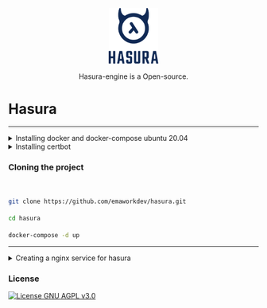 <p align="center">
	<img src="https://github.com/emaworkdev/hasura/blob/main/hasura.png" alt="Hasura-logo" width="100" />	
	<p align="center">Hasura-engine is a Open-source.</p>
</p>

# Hasura

<hr>

<details>
  <summary>Installing docker and docker-compose ubuntu 20.04</summary>

  ```bash
sudo apt update

sudo apt install apt-transport-https ca-certificates curl software-properties-common

curl -fsSL https://download.docker.com/linux/ubuntu/gpg | sudo apt-key add -

sudo add-apt-repository "deb [arch=amd64] https://download.docker.com/linux/ubuntu focal stable"

apt-cache policy docker-ce

sudo apt install docker-ce

sudo systemctl status docker

sudo usermod -aG docker ${USER}
su - ${USER}
groups
sudo usermod -aG docker username


sudo curl -L "https://github.com/docker/compose/releases/download/1.26.0/docker-compose-$(uname -s)-$(uname -m)" -o /usr/local/bin/docker-compose
sudo chmod +x /usr/local/bin/docker-compose

docker-compose --version


  ```


</details>

<details>
  <summary>Installing certbot</summary>

  ```bash
[sudo apt update

sudo apt install apt-transport-https ca-certificates curl software-properties-common

curl -fsSL https://download.docker.com/linux/ubuntu/gpg | sudo apt-key add -

sudo add-apt-repository "deb [arch=amd64] https://download.docker.com/linux/ubuntu focal stable"

apt-cache policy docker-ce

sudo apt install docker-ce

sudo systemctl status docker

sudo usermod -aG docker ${USER}
su - ${USER}
groups
sudo usermod -aG docker username


sudo curl -L "https://github.com/docker/compose/releases/download/1.26.0/docker-compose-$(uname -s)-$(uname -m)" -o /usr/local/bin/docker-compose
sudo chmod +x /usr/local/bin/docker-compose

docker-compose --version](https://certbot.eff.org/instructions?ws=nginx&os=ubuntubionic

sudo snap install core; sudo snap refresh core

sudo snap install --classic certbot

sudo certbot certonly --nginx

or

sudo certbot --nginx -d <dominio>

Renovando e Deletando certificados com o Certbot/Let’s Encrypt
Para renovar todos os seus certificados automaticamente:

sudo certbot renew --quiet
É importante colocar esse comando no seu crontab para ser executado diariamente:

1 1 * * * /usr/bin/certbot renew --quiet

To manually delete a certificate:

sudo certbot delete --cert-name nomedodominio.com)


  ```


</details>


### Cloning the project

```bash


git clone https://github.com/emaworkdev/hasura.git

cd hasura

docker-compose -d up

```
<hr/>
	
<details>
  <summary>Creating a nginx service for hasura</summary>

  ```bash

  sudo vim /etc/nginx/sites-available/<nome do serviço>
	
dentro do editor vim para entrar no modo de insert: pressionar a tecla shift+i

colar esse scrypt abaixo	
	
	server {
  listen 80;
  listen 443 ssl;
  server_name hasura.<my-domain.com>;

  location / {
    proxy_pass http://localhost:8080/;
    proxy_http_version 1.1;
    proxy_set_header Upgrade $http_upgrade;
    proxy_set_header Connection "upgrade";
  }
}

para sair do modo insert
pressionar a tecla ESC

entrada de comando
pressionar a tecla :

para salvar e sair
digitar wq + ENTER	
	
sudo service nginx restart && sudo service nginx reload && sudo nginx -t

sudo ln -s /etc/nginx/sites-available/<nome servico> /etc/nginx/sites-enabled/

sudo systemctl restart nginx.service

remover o serviço default que vem como default
sudo rm /etc/nginx/sites-enabled/default
sudo service nginx reload

comandos:
sudo systemctl enable nginx.service
sudo systemctl stop nginx.service
sudo systemctl start nginx.service
sudo systemctl restart nginx.service
	
	

  ```


</details>	


### License

[![License GNU AGPL v3.0](https://img.shields.io/badge/License-AGPL%203.0-lightgrey.svg)](https://github.com/sufficit/sufficit-quepasa-fork/blob/master/LICENSE.md)


